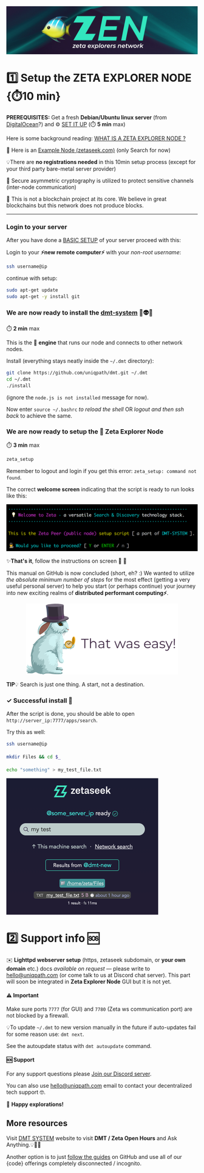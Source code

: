 <img src="img/ZEN.png">

# 1️⃣ **Setup the ZETA EXPLORER NODE** {⏱️10 min}

**PREREQUISITES:** Get a fresh **Debian/Ubuntu linux server** (from [DigitalOcean](https://www.digitalocean.com/)?) and ⚙️ [SET IT UP](./SERVER_SETUP.md) (⏱️ **5 min** max)

Here is some background reading: [WHAT IS A ZETA EXPLORER NODE ?](./ZETA_BACKGROUND.md)

🔎 Here is an [Example Node (zetaseek.com)](https://zetaseek.com) (only Search for now)

💡There are **no registrations needed** in this 10min setup process (except for your third party bare-metal server provider)

🔐 Secure asymmetric cryptography is utilized to protect sensitive channels (inter-node communication)

🔗 This is not a blockchain project at its core. We believe in great blockchains but this network does not produce blocks.

---

### Login to your server

After you have done a [BASIC SETUP](./SERVER_SETUP.md) of your server proceed with this:

Login to your **⚡new remote computer⚡** with your *non-root username*:

```bash
ssh username@ip
```

 continue with setup:

```bash
sudo apt-get update
sudo apt-get -y install git
```

### **We are now ready** to install the [dmt-system](https://dmt-system.com) 👋👽🚀

⏱️ **2 min** max

This is the 🚂 **engine** that runs our node and connects to other network nodes.

Install (everything stays neatly inside the `~/.dmt` directory):

```bash
git clone https://github.com/uniqpath/dmt.git ~/.dmt
cd ~/.dmt
./install
```

(ignore the `node.js is not installed` message for now).

Now enter `source ~/.bashrc` *to reload the shell* OR *logout and then ssh back* to achieve the same.

### **We are now ready** to setup the 🐠 **Zeta Explorer Node**

⏱️ **3 min** max

```bash
zeta_setup
```

Remember to logout and login if you get this error: `zeta_setup: command not found`.

The correct **welcome screen** indicating that the script is ready to run looks like this:

![zeta_setup](./img/zeta_setup.png)

✨**That's it**, follow the instructions on screen 👣 🐇

This manual on GitHub is now concluded (short, eh? :) We wanted to utilize *the absolute minimum number of steps* for the most effect (getting a very useful personal server) to help you start (or perhaps continue) your journey into new exciting realms of **distributed performant computing⚡**.

<p align="center">
  <img src="./img/rabbit_easy.png" width="400px">
</p>

**TIP**💡 Search is just one thing. A start, not a destination.

### ✓ Successful install 🎉

After the script is done, you should be able to open `http://server_ip:7777/apps/search`.

Try this as well:

```bash
ssh username@ip

mkdir Files && cd $_

echo "something" > my_test_file.txt
```

<img src="./img/zetaseek_test_file_search.png" alt="test file search" style="zoom:50%;" />

# 2️⃣ Support info 🆘

✉️ **Lighttpd webserver setup** (https, zetaseek subdomain, or **your own domain** etc.) docs *available on request* — please write to hello@uniqpath.com (or come talk to us at Discord chat server). This part will soon be integrated in **Zeta Explorer Node** GUI but it is not yet.

#### ⚠️ Important

Make sure ports `7777` (for GUI) and `7780` (Zeta ws communication port) are not blocked by a firewall.

💡To update `~/.dmt` to new version manually in the future if auto-updates fail for some reason use: `dmt next`.

See the autoupdate status with `dmt autoupdate` command.

#### 🆘 Support

For any support questions please [Join our Discord server](https://discord.com/invite/XvJzmtF).

You can also use hello@uniqpath.com email to contact your decentralized tech support 🤓.

🐠 **Happy explorations!**

## More resources

Visit [DMT SYSTEM](https://dmt-system.com) website to visit **DMT / Zeta Open Hours** and Ask Anything.💡🚀🎸

Another option is to just [follow the guides](https://github.com/uniqpath/info) on GitHub and use all of our {code} offerings completely disconnected / incognito.



